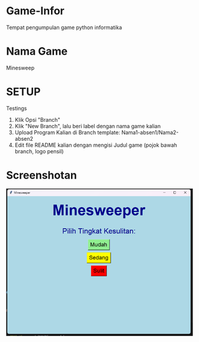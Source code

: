 # Game-Infor
Tempat pengumpulan game python informatika
# Nama Game
Minesweep
# SETUP
Testings
1. Klik Opsi "Branch"
2. Klik "New Branch", lalu beri label dengan nama game kalian  
3. Upload Program Kalian di Branch template: Nama1-absen1/Nama2-absen2
4. Edit file README kalian dengan mengisi Judul game (pojok bawah branch, logo pensil)

# Screenshotan
![screenshot](minesweep.png)
